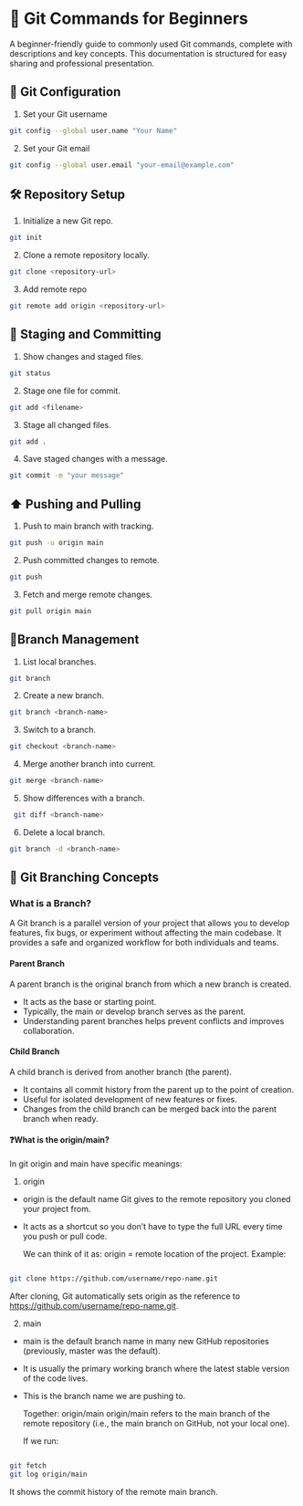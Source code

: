 

#  📗 Git Commands for Beginners #
A beginner-friendly guide to commonly used Git commands, complete with descriptions and key concepts. This documentation is structured for easy sharing and professional presentation.
## 🔧 Git Configuration ##
1. Set your Git username
   
```bash
git config --global user.name "Your Name"
```


2. Set your Git email
   
```bash
git config --global user.email "your-email@example.com"
``` 


## 🛠️ Repository Setup ##
1. Initialize a new Git repo.
   
```bash
git init
```
2. Clone a remote repository locally.
   
 ```bash
git clone <repository-url>
```
 

3. Add remote repo
   
```bash
git remote add origin <repository-url>
``` 
 




## 📄 Staging and Committing ##
1. Show changes and staged files.
   
```bash
git status
``` 
 
2. Stage one file for commit.
   
```bash
git add <filename>
``` 
3. Stage all changed files.
   
 ```bash
git add .
```
 
 
4. Save staged changes with a message.
   
```bash
git commit -m "your message"
```  
 

## ⬆️ Pushing and Pulling ##
1. Push to main branch with tracking.
   
```bash
git push -u origin main
```
  

2. Push committed changes to remote.
     
```bash
git push
```  
  
3. Fetch and merge remote changes.

```bash
git pull origin main
``` 
  


## 🌿Branch Management ##
1. List local branches.
   
```bash
git branch
``` 
2. Create a new branch.
   
```bash
git branch <branch-name>
```
 

3. Switch to a branch.
   
```bash
git checkout <branch-name>
``` 
 


4. Merge another branch into current.
    
```bash
git merge <branch-name>
```
 


5. Show differences with a branch.
     
```bash
 git diff <branch-name>
```
 
6. Delete a local branch.

```bash
git branch -d <branch-name>
``` 
 



## 🌱 Git Branching Concepts ##

### What is a Branch? ###  
A Git branch is a parallel version of your project that allows you to develop features, fix bugs, or experiment without affecting the main codebase. It provides a safe and organized workflow for both individuals and teams.

#### Parent Branch #### 
A parent branch is the original branch from which a new branch is created.
* It acts as the base or starting point.
* Typically, the main or develop branch serves as the parent.
* Understanding parent branches helps prevent conflicts and improves collaboration.

#### Child Branch ####
A child branch is derived from another branch (the parent).
* It contains all commit history from the parent up to the point of creation. 
* Useful for isolated development of new features or fixes.
* Changes from the child branch can be merged back into the parent branch when ready.

#### ❓What is the origin/main? ####
   In git origin and main have specific meanings:
 1. origin
 * origin is the default name Git gives to the remote repository you cloned your project from.

 * It acts as a shortcut so you don’t have to type the full URL every time you push or pull code.

   We can think of it as:
   origin = remote location of the project.
   Example:

```bash

git clone https://github.com/username/repo-name.git
```
   After cloning, Git automatically sets origin as the reference to https://github.com/username/repo-name.git.


 2. main
 * main is the default branch name in many new GitHub repositories (previously, master was the default).

 * It is usually the primary working branch where the latest stable version of the code lives.
 * This is the branch name we are pushing to.

   Together: origin/main
   origin/main refers to the main branch of the remote repository (i.e., the main branch on GitHub, not your local one).

   If we run:

```bash

git fetch
git log origin/main
```
It shows the commit history of the remote main branch.

